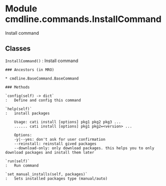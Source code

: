 Module cmdline.commands.InstallCommand
======================================
Install command

Classes
-------

`InstallCommand()`
:   Install command

    ### Ancestors (in MRO)

    * cmdline.BaseCommand.BaseCommand

    ### Methods

    `config(self) ‑> dict`
    :   Define and config this command

    `help(self)`
    :   install packages
        
        Usage: cati install [options] pkg1 pkg2 pkg3 ...
        ...... cati install [options] pkg1 pkg2=<version> ...
        
        Options:
        -y|--yes: don't ask for user confirmation
        --reinstall: reinstall gived packages
        --download-only: only download packages. this helps you to only download packages and install them later

    `run(self)`
    :   Run command

    `set_manual_installs(self, packages)`
    :   Sets installed packages type (manual/auto)